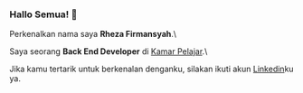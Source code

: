 ### Hallo Semua! 👋

Perkenalkan nama saya **Rheza Firmansyah**.\

Saya seorang **Back End Developer** di [Kamar Pelajar](https://www.kamarpelajar.com/).\

Jika kamu tertarik untuk berkenalan denganku, silakan ikuti akun [Linkedin](https://www.linkedin.com/in/rheza-firmansyah/)ku ya.

